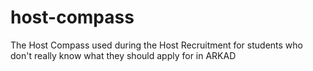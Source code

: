 # host-compass
The Host Compass used during the Host Recruitment for students who don't really know what they should apply for in ARKAD
